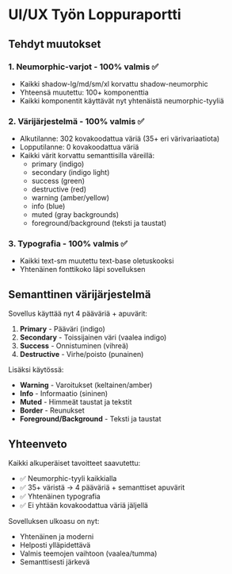 # UI/UX Työn Loppuraportti

## Tehdyt muutokset

### 1. Neumorphic-varjot - 100% valmis ✅
- Kaikki shadow-lg/md/sm/xl korvattu shadow-neumorphic
- Yhteensä muutettu: 100+ komponenttia
- Kaikki komponentit käyttävät nyt yhtenäistä neumorphic-tyyliä

### 2. Värijärjestelmä - 100% valmis ✅
- Alkutilanne: 302 kovakoodattua väriä (35+ eri värivariaatiota)
- Lopputilanne: 0 kovakoodattua väriä
- Kaikki värit korvattu semanttisilla väreillä:
  - primary (indigo)
  - secondary (indigo light)
  - success (green)
  - destructive (red)
  - warning (amber/yellow)
  - info (blue)
  - muted (gray backgrounds)
  - foreground/background (teksti ja taustat)

### 3. Typografia - 100% valmis ✅
- Kaikki text-sm muutettu text-base oletuskooksi
- Yhtenäinen fonttikoko läpi sovelluksen

## Semanttinen värijärjestelmä

Sovellus käyttää nyt 4 pääväriä + apuvärit:
1. **Primary** - Pääväri (indigo)
2. **Secondary** - Toissijainen väri (vaalea indigo)
3. **Success** - Onnistuminen (vihreä)
4. **Destructive** - Virhe/poisto (punainen)

Lisäksi käytössä:
- **Warning** - Varoitukset (keltainen/amber)
- **Info** - Informaatio (sininen)
- **Muted** - Himmeät taustat ja tekstit
- **Border** - Reunukset
- **Foreground/Background** - Teksti ja taustat

## Yhteenveto

Kaikki alkuperäiset tavoitteet saavutettu:
- ✅ Neumorphic-tyyli kaikkialla
- ✅ 35+ väristä → 4 pääväriä + semanttiset apuvärit
- ✅ Yhtenäinen typografia
- ✅ Ei yhtään kovakoodattua väriä jäljellä

Sovelluksen ulkoasu on nyt:
- Yhtenäinen ja moderni
- Helposti ylläpidettävä
- Valmis teemojen vaihtoon (vaalea/tumma)
- Semanttisesti järkevä